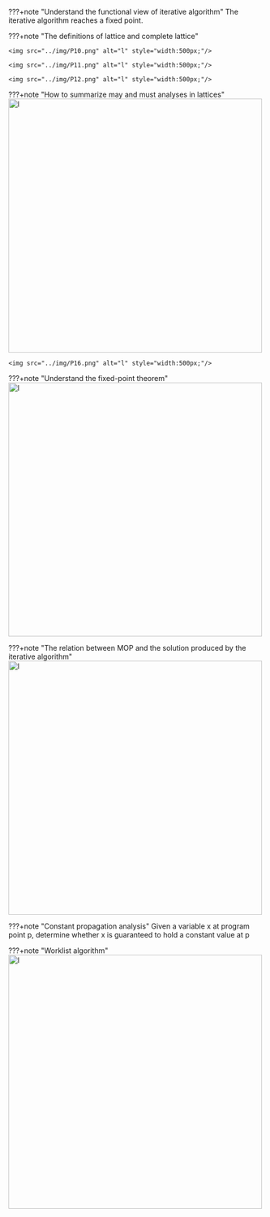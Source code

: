 ???+note "Understand the functional view of iterative algorithm"
    The iterative algorithm reaches a fixed point. 





???+note "The definitions of lattice and complete lattice"

    <img src="../img/P10.png" alt="l" style="width:500px;"/>

    <img src="../img/P11.png" alt="l" style="width:500px;"/>

    <img src="../img/P12.png" alt="l" style="width:500px;"/>


    


???+note "How to summarize may and must analyses in lattices"
    <img src="../img/P14.png" alt="l" style="width:500px;"/>

    <img src="../img/P16.png" alt="l" style="width:500px;"/>




???+note "Understand the fixed-point theorem"
    <img src="../img/P15.png" alt="l" style="width:500px;"/>


???+note "The relation between MOP and the solution produced by the iterative algorithm"
    <img src="../img/P37.png" alt="l" style="width:500px;"/>




???+note "Constant propagation analysis"
    Given a variable x at program point p, determine whether x is guaranteed to hold a constant value at p



???+note "Worklist algorithm"
    <img src="../img/P38.png" alt="l" style="width:500px;"/>



